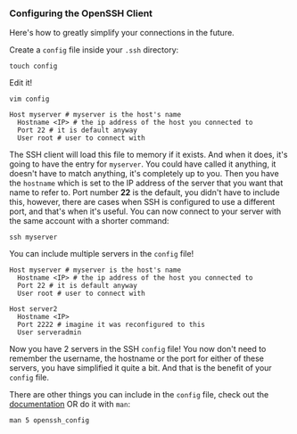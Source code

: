 ### Configuring the OpenSSH Client

Here's how to greatly simplify your connections in the future.

Create a `config` file inside your `.ssh` directory:

    touch config

Edit it!

    vim config

```
Host myserver # myserver is the host's name  
  Hostname <IP> # the ip address of the host you connected to  
  Port 22 # it is default anyway  
  User root # user to connect with  
```

The SSH client will load this file to memory if it exists. And when it does,
it's going to have the entry for `myserver`. You could have called it anything,
it doesn't have to match anything, it's completely up to you. Then you have the
`hostname` which is set to the IP address of the server that you want that name
to refer to. Port number **22** is the default, you didn't have to include
this, however, there are cases when SSH is configured to use a different port,
and that's when it's useful. You can now connect to your server with the same
account with a shorter command:

    ssh myserver

You can include multiple servers in the `config` file! 

```
Host myserver # myserver is the host's name  
  Hostname <IP> # the ip address of the host you connected to  
  Port 22 # it is default anyway  
  User root # user to connect with  

Host server2
  Hostname <IP>
  Port 2222 # imagine it was reconfigured to this
  User serveradmin
```

Now you have 2 servers in the SSH `config` file! You now don't need to remember
the username, the hostname or the port for either of these servers, you have 
simplified it quite a bit. And that is the benefit of your `config` file. 

There are other things you can include in the `config` file, check out the
[documentation](https://www.man7.org/linux/man-pages/man5/ssh_config.5.html) OR
do it with `man`:

    man 5 openssh_config
